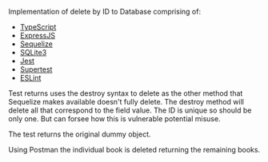 Implementation of delete by ID to Database comprising of:


-   [TypeScript](https://www.typescriptlang.org/)
-   [ExpressJS](https://expressjs.com/)
-   [Sequelize](https://sequelize.org/)
-   [SQLite3](https://www.npmjs.com/package/sqlite3)
-   [Jest](https://jestjs.io/)
-   [Supertest](https://www.npmjs.com/package/supertest)
-   [ESLint](https://eslint.org/)


Test returns uses the destroy syntax to delete as the other method that Sequelize makes available doesn't fully delete. The destroy method will delete all that correspond to the field value. The ID is unique so should be only one.
But can forsee how this is vulnerable potential misuse.   

The test returns the original dummy object. 

Using Postman the individual book is deleted returning the remaining books.
